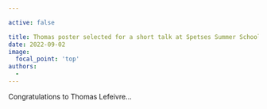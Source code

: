 ```yaml
---

active: false

title: Thomas poster selected for a short talk at Spetses Summer School 2022
date: 2022-09-02
image:
  focal_point: 'top'
authors:
  - 
---
```


Congratulations to Thomas Lefeivre...

<!--more-->


